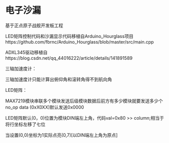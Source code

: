 # 电子沙漏

基于正点原子战舰开发板工程

LED矩阵控制代码和沙漏显示代码移植自Arduino_Hourglass项目https://github.com/fbrnc/Arduino_Hourglass/blob/master/src/main.cpp

ADXL345驱动移植自https://blog.csdn.net/qq_44016222/article/details/141891589

三轴加速度计：

三轴加速度计只能计算出俯仰角和滚转角得不到航向角

LED矩阵：

MAX7219模块串联多个模块发送后级模块数据后前方有多少模块就要发送多少个no_op data (0xX0XX)默认发送0x0000

LED矩阵默认(0，0)位置为模块DIN端左上角，代码val=0x80 >> column;相当于将行坐标左移了七位

当设置(0,0)坐标为1实际点亮(0,7)[以DIN端左上角为原点]

